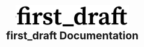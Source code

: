 <h1 align="center">
  <a name="logo" href="https://stockup94.herokuapp.com/"><img src="https://github.com/zolvo/README/blob/main/Screen%20Shot%202020-12-31%20at%2011.23.31%20AM.png" alt="Listenuplogo" width="300"></a>
  <br>
  first_draft Documentation
</h1>
